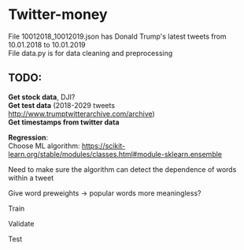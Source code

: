 # Twitter-money

File 10012018_10012019.json has Donald Trump's latest tweets from 10.01.2018 to 10.01.2019  
File data.py is for data cleaning and preprocessing  

  
## **TODO**:  
  
**Get stock data**, DJI?  
**Get test data** (2018-2029 tweets http://www.trumptwitterarchive.com/archive)  
**Get timestamps from twitter data** 
  
  
**Regression**:  
Choose ML algorithm: https://scikit-learn.org/stable/modules/classes.html#module-sklearn.ensemble  
  
  Need to make sure the algorithm can detect the dependence of words within a tweet  
   
  Give word preweights -> popular words more meaningless?  
   
  Train  
  
  Validate  
  
  Test  
  
